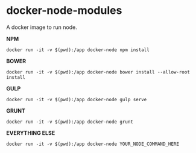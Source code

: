 # docker-node-modules

A docker image to run node.

**NPM**

`docker run -it -v $(pwd):/app docker-node npm install`

**BOWER**

`docker run -it -v $(pwd):/app docker-node bower install --allow-root install`

**GULP**

`docker run -it -v $(pwd):/app docker-node gulp serve`

**GRUNT**

`docker run -it -v $(pwd):/app docker-node grunt`

**EVERYTHING ELSE**

`docker run -it -v $(pwd):/app docker-node YOUR_NODE_COMMAND_HERE`
